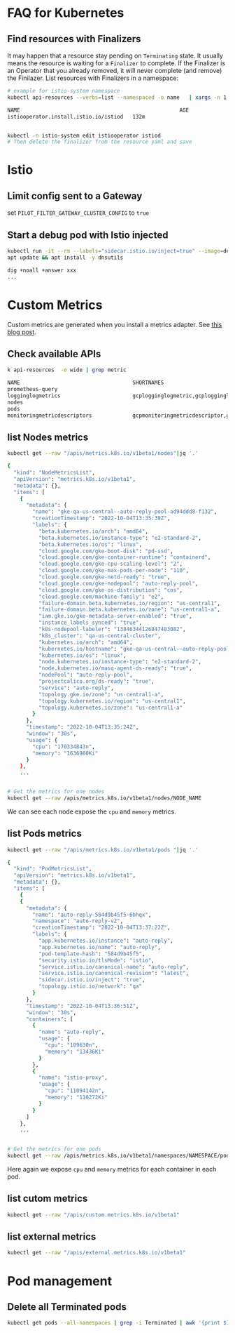 # FAQ for Kubernetes

## Find resources with Finalizers

It may happen that a resource stay pending on `Terminating` state. It usually means the resource is waiting for a `Finalizer` to complete. If the Finalizer is an Operator that you already removed, it will never complete (and remove) the Finilazer.
List resources with Finalizers in a namespace:

```bash
# example for istio-system namespace
kubectl api-resources --verbs=list --namespaced -o name   | xargs -n 1 kubectl get --show-kind --ignore-not-found --no-headers -o name -n istio-system

NAME                                                   AGE
istiooperator.install.istio.io/istiod   132m


kubectl -n istio-system edit istiooperator istiod
# Then delete the finalizer from the resource yaml and save
```

# Istio

## Limit config sent to a Gateway

set `PILOT_FILTER_GATEWAY_CLUSTER_CONFIG` to `true`

## Start a debug pod with Istio injected

```bash
kubectl run -it --rm --labels="sidecar.istio.io/inject=true" --image=debian:latest
apt update && apt install -y dnsutils

dig +noall +answer xxx
...
```

# Custom Metrics

Custom metrics are generated when you install a metrics adapter. See [this blog post](https://medium.com/uptime-99/kubernetes-hpa-autoscaling-with-custom-and-external-metrics-da7f41ff7846).

## Check available APIs

```bash
k api-resources  -o wide | grep metric

NAME                                    SHORTNAMES                                                                         APIVERSION                                           NAMESPACED   KIND                                   VERBS
prometheus-query                                                                                                           external.metrics.k8s.io/v1beta1                      true         ExternalMetricValueList                [get]
logginglogmetrics                       gcplogginglogmetric,gcplogginglogmetrics                                           logging.cnrm.cloud.google.com/v1beta1                true         LoggingLogMetric                       [delete deletecollection get list patch create update watch]
nodes                                                                                                                      metrics.k8s.io/v1beta1                               false        NodeMetrics                            [get list]
pods                                                                                                                       metrics.k8s.io/v1beta1                               true         PodMetrics                             [get list]
monitoringmetricdescriptors             gcpmonitoringmetricdescriptor,gcpmonitoringmetricdescriptors                       monitoring.cnrm.cloud.google.com/v1beta1             true         MonitoringMetricDescriptor             [delete deletecollection get list patch create update watch]
```

## list Nodes metrics

```bash
kubectl get --raw "/apis/metrics.k8s.io/v1beta1/nodes"|jq '.'

{
  "kind": "NodeMetricsList",
  "apiVersion": "metrics.k8s.io/v1beta1",
  "metadata": {},
  "items": [
    {
      "metadata": {
        "name": "gke-qa-us-central--auto-reply-pool-ad94ddd8-f132",
        "creationTimestamp": "2022-10-04T13:35:39Z",
        "labels": {
          "beta.kubernetes.io/arch": "amd64",
          "beta.kubernetes.io/instance-type": "e2-standard-2",
          "beta.kubernetes.io/os": "linux",
          "cloud.google.com/gke-boot-disk": "pd-ssd",
          "cloud.google.com/gke-container-runtime": "containerd",
          "cloud.google.com/gke-cpu-scaling-level": "2",
          "cloud.google.com/gke-max-pods-per-node": "110",
          "cloud.google.com/gke-netd-ready": "true",
          "cloud.google.com/gke-nodepool": "auto-reply-pool",
          "cloud.google.com/gke-os-distribution": "cos",
          "cloud.google.com/machine-family": "e2",
          "failure-domain.beta.kubernetes.io/region": "us-central1",
          "failure-domain.beta.kubernetes.io/zone": "us-central1-a",
          "iam.gke.io/gke-metadata-server-enabled": "true",
          "instance_labels_synced": "true",
          "k8s-nodepool-labeler": "13846344126847483082",
          "k8s_cluster": "qa-us-central-cluster",
          "kubernetes.io/arch": "amd64",
          "kubernetes.io/hostname": "gke-qa-us-central--auto-reply-pool-ad94ddd8-f132",
          "kubernetes.io/os": "linux",
          "node.kubernetes.io/instance-type": "e2-standard-2",
          "node.kubernetes.io/masq-agent-ds-ready": "true",
          "nodePool": "auto-reply-pool",
          "projectcalico.org/ds-ready": "true",
          "service": "auto-reply",
          "topology.gke.io/zone": "us-central1-a",
          "topology.kubernetes.io/region": "us-central1",
          "topology.kubernetes.io/zone": "us-central1-a"
        }
      },
      "timestamp": "2022-10-04T13:35:24Z",
      "window": "30s",
      "usage": {
        "cpu": "170334843n",
        "memory": "1636980Ki"
      }
    },
    ...


# Get the metrics for one nodes
kubectl get --raw /apis/metrics.k8s.io/v1beta1/nodes/NODE_NAME
```

We can see each node expose the `cpu` and `memory` metrics.

## list Pods metrics

```bash
kubectl get --raw "/apis/metrics.k8s.io/v1beta1/pods "|jq '.'

{
  "kind": "PodMetricsList",
  "apiVersion": "metrics.k8s.io/v1beta1",
  "metadata": {},
  "items": [
    {
    {
      "metadata": {
        "name": "auto-reply-584d9b45f5-6bhqx",
        "namespace": "auto-reply-v2",
        "creationTimestamp": "2022-10-04T13:37:22Z",
        "labels": {
          "app.kubernetes.io/instance": "auto-reply",
          "app.kubernetes.io/name": "auto-reply",
          "pod-template-hash": "584d9b45f5",
          "security.istio.io/tlsMode": "istio",
          "service.istio.io/canonical-name": "auto-reply",
          "service.istio.io/canonical-revision": "latest",
          "sidecar.istio.io/inject": "true",
          "topology.istio.io/network": "qa"
        }
      },
      "timestamp": "2022-10-04T13:36:51Z",
      "window": "30s",
      "containers": [
        {
          "name": "auto-reply",
          "usage": {
            "cpu": "109630n",
            "memory": "13436Ki"
          }
        },
        {
          "name": "istio-proxy",
          "usage": {
            "cpu": "11094142n",
            "memory": "110272Ki"
          }
        }
      ]
    },
    ...
    

# Get the metrics for one pods
kubectl get --raw /apis/metrics.k8s.io/v1beta1/namespaces/NAMESPACE/pods/POD_NAME
```
Here again we expose  `cpu` and `memory` metrics for each container in each pod.

## list cutom metrics

```bash
kubectl get --raw "/apis/custom.metrics.k8s.io/v1beta1"
```

## list external metrics

```bash
kubectl get --raw "/apis/external.metrics.k8s.io/v1beta1"

```

# Pod management

## Delete all Terminated pods

```bash
kubectl get pods --all-namespaces | grep -i Terminated | awk '{print $1, $2}' | xargs -n2 kubectl delete pod -n
```
